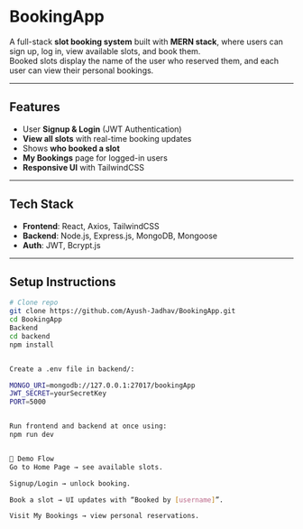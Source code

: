 # BookingApp  

A full-stack **slot booking system** built with **MERN stack**, where users can sign up, log in, view available slots, and book them.  
Booked slots display the name of the user who reserved them, and each user can view their personal bookings.  

---

## Features
- User **Signup & Login** (JWT Authentication)  
- **View all slots** with real-time booking updates  
- Shows **who booked a slot**  
- **My Bookings** page for logged-in users  
- **Responsive UI** with TailwindCSS  

---

## Tech Stack
- **Frontend**: React, Axios, TailwindCSS  
- **Backend**: Node.js, Express.js, MongoDB, Mongoose  
- **Auth**: JWT, Bcrypt.js  

---

## Setup Instructions
```bash
# Clone repo
git clone https://github.com/Ayush-Jadhav/BookingApp.git
cd BookingApp
Backend
cd backend
npm install


Create a .env file in backend/:

MONGO_URI=mongodb://127.0.0.1:27017/bookingApp
JWT_SECRET=yourSecretKey
PORT=5000


Run frontend and backend at once using:
npm run dev


🔗 Demo Flow
Go to Home Page → see available slots.

Signup/Login → unlock booking.

Book a slot → UI updates with “Booked by [username]”.

Visit My Bookings → view personal reservations.
